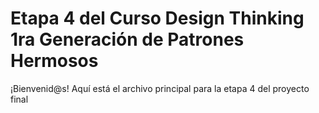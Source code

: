 # Etapa 4 del Curso Design Thinking 1ra Generación de Patrones Hermosos

¡Bienvenid@s!
Aquí está el archivo principal para la etapa 4 del proyecto final
